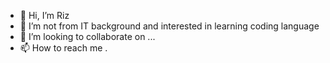 - 👋 Hi, I’m Riz
- 👀 I’m not from IT background and interested in learning coding language 
- 💞️ I’m looking to collaborate on ...
- 📫 How to reach me .

<!---
riz097/riz097 is a ✨ special ✨ repository because its `README.md` (this file) appears on your GitHub profile.
You can click the Preview link to take a look at your changes.
--->

